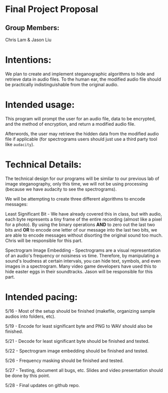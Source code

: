# Final Project Proposal

## Group Members:

Chris Lam & Jason Liu

# Intentions:

We plan to create and implement steganographic algorithms to hide and retrieve data in audio files. To the human ear, the modified audio file should be practically indistinguishable from the original audio.


# Intended usage:

This program will prompt the user for an audio file, data to be encrypted, and the method of encryption, and return a modified audio file.

Afterwords, the user may retrieve the hidden data from the modified audio file if applicable (for spectrograms users should just use a third party tool like ``audacity``).

# Technical Details:

The technical design for our programs will be similar to our previous lab of image steganography, only this time, we will not be using processing (because we have audacity to see the spectrograms).

We will be attempting to create three different algorithms to encode messages:

Least Significant Bit - We have already covered this in class, but with audio, each byte represents a tiny frame of the entire recording (almost like a pixel for a photo). By using the binary operations **AND** to zero out the last two bits and **OR** to encode one letter of our message into the last two bits, we are able to encode messages without disorting the original sound too much. Chris will be responsible for this part.

Spectrogram Image Embedding - Spectrograms are a visual representation of an audio's frequency or noisiness vs time. Therefore, by manipulating a sound's loudness at certain intervals, you can hide text, symbols, and even images in a spectrogram. Many video game developers have used this to hide easter eggs in their soundtracks. Jason will be responsible for this part.


# Intended pacing:

5/16 - Most of the setup should be finished (makefile, organizing sample audios into folders, etc).

5/19 - Encode for least significant byte and PNG to WAV should also be finished.

5/21 - Decode for least significant byte should be finished and tested.

5/22 - Spectrogram image embedding should be finished and tested.

5/26 - Frequency masking should be finished and tested.

5/27 - Testing, document all bugs, etc. Slides and video presentation should be done by this point.

5/28 - Final updates on github repo.
